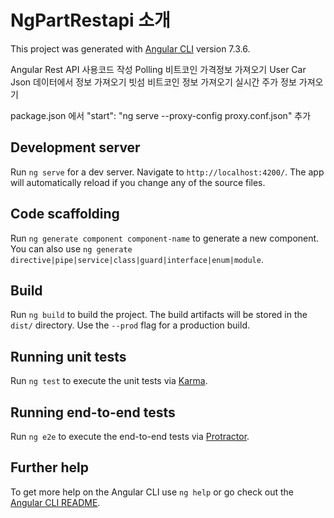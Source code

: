 # NgPartRestapi 소개

This project was generated with [Angular CLI](https://github.com/angular/angular-cli) version 7.3.6.

Angular Rest API 사용코드 작성
Polling 비트코인 가격정보 가져오기
User Car Json 데이터에서 정보 가져오기
빗섬 비트코인 정보 가져오기
실시간 주가 정보 가져오기

package.json 에서 "start": "ng serve --proxy-config proxy.conf.json" 추가

## Development server

Run `ng serve` for a dev server. Navigate to `http://localhost:4200/`. The app will automatically reload if you change any of the source files.

## Code scaffolding

Run `ng generate component component-name` to generate a new component. You can also use `ng generate directive|pipe|service|class|guard|interface|enum|module`.

## Build

Run `ng build` to build the project. The build artifacts will be stored in the `dist/` directory. Use the `--prod` flag for a production build.

## Running unit tests

Run `ng test` to execute the unit tests via [Karma](https://karma-runner.github.io).

## Running end-to-end tests

Run `ng e2e` to execute the end-to-end tests via [Protractor](http://www.protractortest.org/).

## Further help

To get more help on the Angular CLI use `ng help` or go check out the [Angular CLI README](https://github.com/angular/angular-cli/blob/master/README.md).
